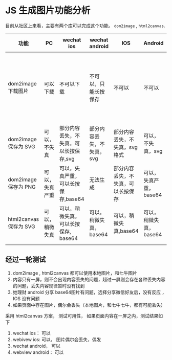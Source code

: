 # JS 生成图片功能分析

目前从社区上来看，主要有两个库可以完成这个功能。 `dom2image` , `html2canvas`.



| 功能                  | PC             | wechat ios                             | wechat android            | IOS                                | Android                | 其他               |
| --------------------- | -------------- | -------------------------------------- | ------------------------- | ---------------------------------- | ---------------------- | ------------------ |
| dom2image下载图片     | 可以下载       | 不可以下载                             | 不可以，只能长按保存      | 不可以                             | 不可以                 | 移动端无法下载文件 |
| dom2image保存为 SVG   | 可以，不失真   | 部分内容丢失，不失真，可以长按保存,svg | 部分内容丢失，不失真，svg | 部分内容丢失，不失真，svg格式      | 可以，不失真，svg      |                    |
| dom2image保存为 PNG   | 可以，失真严重 | 可以，失真严重，可以长按保存,base64    | 无法生成                  | 部分内容丢失，不失真，可以长按保存 | 可以，失真严重，base64 |                    |
| html2canvas保存为 SVG | 可以，稍微失真 | 可以，稍微失真，可以长按保存, base64   | 可以，稍微失真，base64    | 可以，稍微失真,base64              | 可以，稍微失真，base64 |                    |
|                       |                |                                        |                           |                                    |                        |                    |



## 经过一轮测试

1. dom2image , html2canvas 都可以使用本地图片，和七牛图片
2. 内容只有一屏，则不会出现内容丢失的问题，超过一屏则会存在各种丢失内容的问题，丢失内容规律暂时没有找到
3. 她理财 android 分享 base64图片有问题，选择分享微信好友后，没有反应 ， IOS 没有问题
4. 如果页面中存在图片，偶尔会丢失（本地图片，和七牛七牛，都有可能丢失）



采用 html2canvas 方案， 测试可用性， 如果页面内容在一屏之内，测试结果如下

1. wechat ios： 可以
2. webivew ios: 可以， 图片偶尔会丢失，偶发
3. wechat android， 可以
4. webview android： 可以

